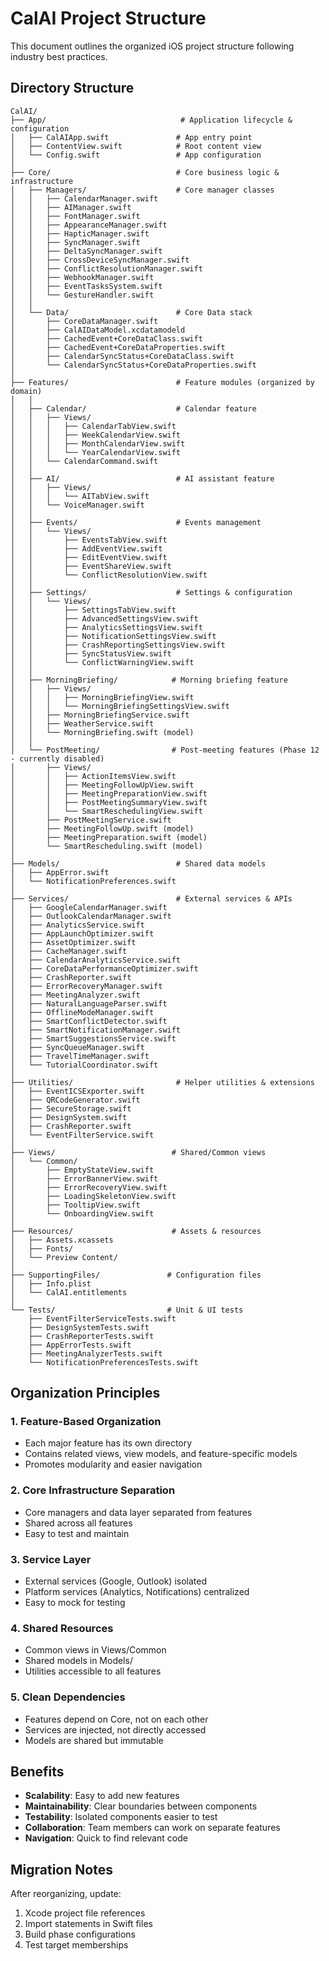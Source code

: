 # CalAI Project Structure

This document outlines the organized iOS project structure following industry best practices.

## Directory Structure

```
CalAI/
├── App/                              # Application lifecycle & configuration
│   ├── CalAIApp.swift               # App entry point
│   ├── ContentView.swift            # Root content view
│   └── Config.swift                 # App configuration
│
├── Core/                            # Core business logic & infrastructure
│   ├── Managers/                    # Core manager classes
│   │   ├── CalendarManager.swift
│   │   ├── AIManager.swift
│   │   ├── FontManager.swift
│   │   ├── AppearanceManager.swift
│   │   ├── HapticManager.swift
│   │   ├── SyncManager.swift
│   │   ├── DeltaSyncManager.swift
│   │   ├── CrossDeviceSyncManager.swift
│   │   ├── ConflictResolutionManager.swift
│   │   ├── WebhookManager.swift
│   │   ├── EventTasksSystem.swift
│   │   └── GestureHandler.swift
│   │
│   └── Data/                        # Core Data stack
│       ├── CoreDataManager.swift
│       ├── CalAIDataModel.xcdatamodeld
│       ├── CachedEvent+CoreDataClass.swift
│       ├── CachedEvent+CoreDataProperties.swift
│       ├── CalendarSyncStatus+CoreDataClass.swift
│       └── CalendarSyncStatus+CoreDataProperties.swift
│
├── Features/                        # Feature modules (organized by domain)
│   │
│   ├── Calendar/                    # Calendar feature
│   │   ├── Views/
│   │   │   ├── CalendarTabView.swift
│   │   │   ├── WeekCalendarView.swift
│   │   │   ├── MonthCalendarView.swift
│   │   │   └── YearCalendarView.swift
│   │   └── CalendarCommand.swift
│   │
│   ├── AI/                          # AI assistant feature
│   │   ├── Views/
│   │   │   └── AITabView.swift
│   │   └── VoiceManager.swift
│   │
│   ├── Events/                      # Events management
│   │   └── Views/
│   │       ├── EventsTabView.swift
│   │       ├── AddEventView.swift
│   │       ├── EditEventView.swift
│   │       ├── EventShareView.swift
│   │       └── ConflictResolutionView.swift
│   │
│   ├── Settings/                    # Settings & configuration
│   │   └── Views/
│   │       ├── SettingsTabView.swift
│   │       ├── AdvancedSettingsView.swift
│   │       ├── AnalyticsSettingsView.swift
│   │       ├── NotificationSettingsView.swift
│   │       ├── CrashReportingSettingsView.swift
│   │       ├── SyncStatusView.swift
│   │       └── ConflictWarningView.swift
│   │
│   ├── MorningBriefing/            # Morning briefing feature
│   │   ├── Views/
│   │   │   ├── MorningBriefingView.swift
│   │   │   └── MorningBriefingSettingsView.swift
│   │   ├── MorningBriefingService.swift
│   │   ├── WeatherService.swift
│   │   └── MorningBriefing.swift (model)
│   │
│   └── PostMeeting/                # Post-meeting features (Phase 12 - currently disabled)
│       ├── Views/
│       │   ├── ActionItemsView.swift
│       │   ├── MeetingFollowUpView.swift
│       │   ├── MeetingPreparationView.swift
│       │   ├── PostMeetingSummaryView.swift
│       │   └── SmartReschedulingView.swift
│       ├── PostMeetingService.swift
│       ├── MeetingFollowUp.swift (model)
│       ├── MeetingPreparation.swift (model)
│       └── SmartRescheduling.swift (model)
│
├── Models/                          # Shared data models
│   ├── AppError.swift
│   └── NotificationPreferences.swift
│
├── Services/                        # External services & APIs
│   ├── GoogleCalendarManager.swift
│   ├── OutlookCalendarManager.swift
│   ├── AnalyticsService.swift
│   ├── AppLaunchOptimizer.swift
│   ├── AssetOptimizer.swift
│   ├── CacheManager.swift
│   ├── CalendarAnalyticsService.swift
│   ├── CoreDataPerformanceOptimizer.swift
│   ├── CrashReporter.swift
│   ├── ErrorRecoveryManager.swift
│   ├── MeetingAnalyzer.swift
│   ├── NaturalLanguageParser.swift
│   ├── OfflineModeManager.swift
│   ├── SmartConflictDetector.swift
│   ├── SmartNotificationManager.swift
│   ├── SmartSuggestionsService.swift
│   ├── SyncQueueManager.swift
│   ├── TravelTimeManager.swift
│   └── TutorialCoordinator.swift
│
├── Utilities/                       # Helper utilities & extensions
│   ├── EventICSExporter.swift
│   ├── QRCodeGenerator.swift
│   ├── SecureStorage.swift
│   ├── DesignSystem.swift
│   ├── CrashReporter.swift
│   └── EventFilterService.swift
│
├── Views/                          # Shared/Common views
│   └── Common/
│       ├── EmptyStateView.swift
│       ├── ErrorBannerView.swift
│       ├── ErrorRecoveryView.swift
│       ├── LoadingSkeletonView.swift
│       ├── TooltipView.swift
│       └── OnboardingView.swift
│
├── Resources/                      # Assets & resources
│   ├── Assets.xcassets
│   ├── Fonts/
│   └── Preview Content/
│
├── SupportingFiles/               # Configuration files
│   ├── Info.plist
│   └── CalAI.entitlements
│
└── Tests/                         # Unit & UI tests
    ├── EventFilterServiceTests.swift
    ├── DesignSystemTests.swift
    ├── CrashReporterTests.swift
    ├── AppErrorTests.swift
    ├── MeetingAnalyzerTests.swift
    └── NotificationPreferencesTests.swift
```

## Organization Principles

### 1. **Feature-Based Organization**
   - Each major feature has its own directory
   - Contains related views, view models, and feature-specific models
   - Promotes modularity and easier navigation

### 2. **Core Infrastructure Separation**
   - Core managers and data layer separated from features
   - Shared across all features
   - Easy to test and maintain

### 3. **Service Layer**
   - External services (Google, Outlook) isolated
   - Platform services (Analytics, Notifications) centralized
   - Easy to mock for testing

### 4. **Shared Resources**
   - Common views in Views/Common
   - Shared models in Models/
   - Utilities accessible to all features

### 5. **Clean Dependencies**
   - Features depend on Core, not on each other
   - Services are injected, not directly accessed
   - Models are shared but immutable

## Benefits

- **Scalability**: Easy to add new features
- **Maintainability**: Clear boundaries between components
- **Testability**: Isolated components easier to test
- **Collaboration**: Team members can work on separate features
- **Navigation**: Quick to find relevant code

## Migration Notes

After reorganizing, update:
1. Xcode project file references
2. Import statements in Swift files
3. Build phase configurations
4. Test target memberships

